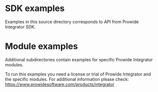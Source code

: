 SDK examples
============

Examples in this source directory corresponds to API from Prowide Integrator SDK.

Module examples
===============
Additional subdirectories contain examples for specific Prowide Integrator modules.

To run this examples you need a license or trial of Prowide Integrator and the specific modules. For additional
information please check: https://www.prowidesoftware.com/products/integrator

